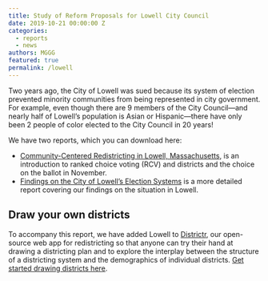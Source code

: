 ```yaml
---
title: Study of Reform Proposals for Lowell City Council
date: 2019-10-21 00:00:00 Z
categories:
  - reports
  - news
authors: MGGG
featured: true
permalink: /lowell
---
```


Two years ago, the City of Lowell was sued because its system of election prevented minority communities from being represented in city government. For example, even though there are 9 members of the City Council—and nearly half of Lowell’s population is Asian or Hispanic—there have only been 2 people of color elected to the City Council in 20 years!

We have two reports, which you can download here:
* [Community-Centered Redistricting in Lowell, Massachusetts](/Lowell-Report), is an introduction to ranked choice voting (RCV) and districts and the choice on the ballot in November.
* [Findings on the City of Lowell’s Election Systems](/Lowell-Detailed-Report) is a more detailed report covering our findings on the situation in Lowell.


## Draw your own districts

To accompany this report, we have added Lowell to
[Districtr](https://districtr.org), our open-source web app for redistricting so
that anyone can try their hand at drawing a districting plan and to explore the
interplay between the structure of a districting system and the demographics of
individual districts.
[Get started drawing districts here](https://districtr.org/lowell).